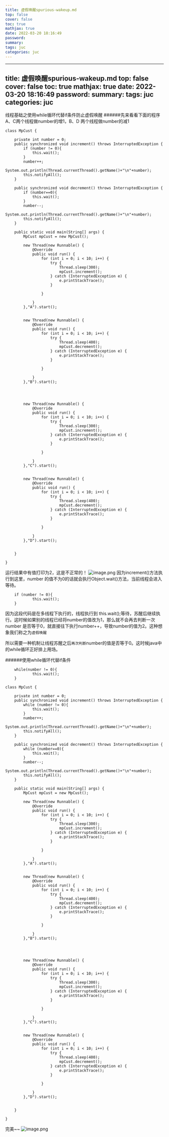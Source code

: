 ```yaml
---
title: 虚假唤醒spurious-wakeup.md
top: false
cover: false
toc: true
mathjax: true
date: 2022-03-20 18:16:49
password:
summary:
tags: juc
categories: juc
---
```

---
title: 虚假唤醒spurious-wakeup.md
top: false
cover: false
toc: true
mathjax: true
date: 2022-03-20 18:16:49
password:
summary:
tags: juc
categories: juc
---
线程基础之使用while循环代替if条件防止虚假唤醒
######先来看看下面的程序
A、C两个线程做number的增1，B、D 两个线程做number的减1
~~~
class MpCust {

    private int number = 0;
    public synchronized void increment() throws InterruptedException {
        if (number != 0){
            this.wait();
        }
        number++;
        System.out.println(Thread.currentThread().getName()+"\n"+number);
        this.notifyAll();
    }

    public synchronized void decrement() throws InterruptedException {
        if (number==0){
            this.wait();
        }
        number--;
        System.out.println(Thread.currentThread().getName()+"\n"+number);
        this.notifyAll();
    }

    public static void main(String[] args) {
        MpCust mpCust = new MpCust();

        new Thread(new Runnable() {
            @Override
            public void run() {
                for (int i = 0; i < 10; i++) {
                    try {
                        Thread.sleep(300);
                        mpCust.increment();
                    } catch (InterruptedException e) {
                        e.printStackTrace();
                    }

                }

            }
        },"A").start();


        new Thread(new Runnable() {
            @Override
            public void run() {
                for (int i = 0; i < 10; i++) {
                    try {
                        Thread.sleep(400);
                        mpCust.decrement();
                    } catch (InterruptedException e) {
                        e.printStackTrace();
                    }

                }

            }
        },"B").start();




        new Thread(new Runnable() {
            @Override
            public void run() {
                for (int i = 0; i < 10; i++) {
                    try {
                        Thread.sleep(300);
                        mpCust.increment();
                    } catch (InterruptedException e) {
                        e.printStackTrace();
                    }

                }

            }
        },"C").start();


        new Thread(new Runnable() {
            @Override
            public void run() {
                for (int i = 0; i < 10; i++) {
                    try {
                        Thread.sleep(400);
                        mpCust.decrement();
                    } catch (InterruptedException e) {
                        e.printStackTrace();
                    }

                }

            }
        },"D").start();


    }

}
~~~
运行结果中有值打印为2，这是不正常的！
![image.png](https://upload-images.jianshu.io/upload_images/13965490-df7b2f28645a9a5d.png?imageMogr2/auto-orient/strip%7CimageView2/2/w/1240)
因为increment()方法执行到这里，number 的值不为0的话就会执行Object.wait()方法，当前线程会进入等待。
~~~
    if (number != 0){
            this.wait();
    }
~~~
因为这段代码是在多线程下执行的，线程执行到 this.wait();等待，苏醒后继续执行。这时候如果别的线程已经将number的值改为1，那么就不会再去判断一次number 是否等于0，就直接往下执行number++，导致number的值为2。这种想象我们称之为`虚假唤醒`

所以需要一种机制让线程苏醒之后`再次判断`number的值是否等于0。这时候java中的while循环正好排上用场。

######使用while循环代替if条件
~~~
    while(number != 0){
            this.wait();
    }
~~~
~~~
class MpCust {

    private int number = 0;
    public synchronized void increment() throws InterruptedException {
        while (number != 0){
            this.wait();
        }
        number++;
        System.out.println(Thread.currentThread().getName()+"\n"+number);
        this.notifyAll();
    }

    public synchronized void decrement() throws InterruptedException {
        while (number==0){
            this.wait();
        }
        number--;
        System.out.println(Thread.currentThread().getName()+"\n"+number);
        this.notifyAll();
    }

    public static void main(String[] args) {
        MpCust mpCust = new MpCust();

        new Thread(new Runnable() {
            @Override
            public void run() {
                for (int i = 0; i < 10; i++) {
                    try {
                        Thread.sleep(300);
                        mpCust.increment();
                    } catch (InterruptedException e) {
                        e.printStackTrace();
                    }

                }

            }
        },"A").start();


        new Thread(new Runnable() {
            @Override
            public void run() {
                for (int i = 0; i < 10; i++) {
                    try {
                        Thread.sleep(400);
                        mpCust.decrement();
                    } catch (InterruptedException e) {
                        e.printStackTrace();
                    }

                }

            }
        },"B").start();




        new Thread(new Runnable() {
            @Override
            public void run() {
                for (int i = 0; i < 10; i++) {
                    try {
                        Thread.sleep(300);
                        mpCust.increment();
                    } catch (InterruptedException e) {
                        e.printStackTrace();
                    }

                }

            }
        },"C").start();


        new Thread(new Runnable() {
            @Override
            public void run() {
                for (int i = 0; i < 10; i++) {
                    try {
                        Thread.sleep(400);
                        mpCust.decrement();
                    } catch (InterruptedException e) {
                        e.printStackTrace();
                    }

                }

            }
        },"D").start();


    }

}
~~~
完美~~
![image.png](https://upload-images.jianshu.io/upload_images/13965490-1441677c82c202d9.png?imageMogr2/auto-orient/strip%7CimageView2/2/w/1240)
